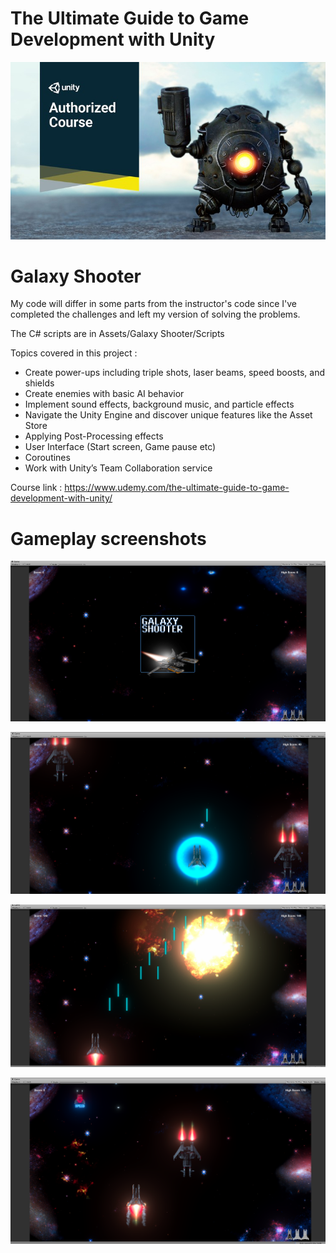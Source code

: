 # The Ultimate Guide to Game Development with Unity
![Alt text](CourseImage/tuggdwu.jpg?raw=true "Optional Title")

# Galaxy Shooter
My code will differ in some parts from the instructor's code since I've completed the challenges and left my version of solving the problems.

The C# scripts are in Assets/Galaxy Shooter/Scripts

Topics covered in this project : 
 - Create power-ups including triple shots, laser beams, speed boosts, and shields
 - Create enemies with basic AI behavior
 - Implement sound effects, background music, and particle effects
 - Navigate the Unity Engine and discover unique features like the Asset Store
 - Applying Post-Processing effects
 - User Interface (Start screen, Game pause etc)
 - Coroutines
 - Work with Unity’s Team Collaboration service
 
 Course link : https://www.udemy.com/the-ultimate-guide-to-game-development-with-unity/
 
 # Gameplay screenshots
 ![Alt text](CourseImage/Screenshot_1.png?raw=true "Optional Title")
 
 ![Alt text](CourseImage/Screenshot_3.png?raw=true "Optional Title")
 
 ![Alt text](CourseImage/Screenshot_4.png?raw=true "Optional Title")
 
 ![Alt text](CourseImage/Screenshot_5.png?raw=true "Optional Title")

